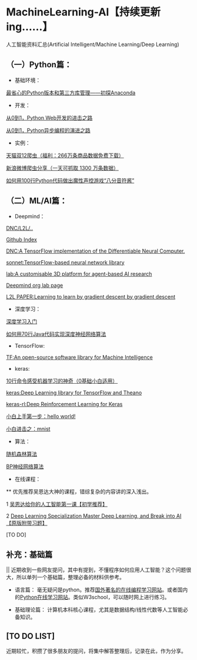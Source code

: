 # MachineLearning-AI【持续更新ing……】
人工智能资料汇总(Artificial Intelligent/Machine Learning/Deep Learning)

## （一）Python篇：
* 基础环境：

[最省心的Python版本和第三方库管理——初探Anaconda](https://zhuanlan.zhihu.com/p/25198543)
* 开发：

[从0到1，Python Web开发的进击之路](https://zhuanlan.zhihu.com/p/25038203)

[从0到1，Python异步编程的演进之路](https://zhuanlan.zhihu.com/p/25228075)
* 实例：

[天猫双12爬虫（福利：266万条商品数据免费下载）](https://zhuanlan.zhihu.com/p/24312829)

[新浪微博爬虫分享（一天可抓取 1300 万条数据）](http://blog.csdn.net/bone_ace/article/details/50903178)

[如何用100行Python代码做出魔性声控游戏“八分音符酱”](https://zhuanlan.zhihu.com/p/25499306)

## （二）ML/AI篇：
* Deepmind：

[DNC/L2L/..](https://deepmind.com/research/open-source/open-source-code/)

[Github Index](https://github.com/deepmind)

[DNC:A TensorFlow implementation of the Differentiable Neural Computer.](https://github.com/deepmind/dnc)

[sonnet:TensorFlow-based neural network library](https://github.com/deepmind/sonnet)

[lab:A customisable 3D platform for agent-based AI research](https://github.com/deepmind/lab)

[Deepmind org lab page](https://deepmind.com/blog/open-sourcing-deepmind-lab/)

[L2L PAPER:Learning to learn by gradient descent by gradient descent](https://arxiv.org/pdf/1606.04474.pdf)

* 深度学习：

[深度学习入门](https://www.zhihu.com/question/26006703)

[如何用70行Java代码实现深度神经网络算法](http://geek.csdn.net/news/detail/56086)

* TensorFlow:

[TF:An open-source software library for Machine Intelligence](https://github.com/tensorflow/tensorflow)

* keras:

[10行命令感受机器学习的神奇（0基础小白适用）](https://zhuanlan.zhihu.com/p/27303650)

[keras:Deep Learning library for TensorFlow and Theano](https://github.com/fchollet/keras)

[keras-rl:Deep Reinforcement Learning for Keras](https://github.com/matthiasplappert/keras-rl)

[小白上手第一步：hello world!](https://github.com/fastforwardlabs/keras-hello-world)

[小白进击之：mnist](https://github.com/wxs/keras-mnist-tutorial/blob/master/MNIST%20in%20Keras.ipynb)

* 算法：

[随机森林算法](http://www.cnblogs.com/maybe2030/p/4585705.html)

[BP神经网络算法](http://blog.csdn.net/zhongkejingwang/article/details/44514073)

* 在线课程：

** 优先推荐吴恩达大神的课程，错综复杂的内容讲的深入浅出。

1 [吴恩达给你的人工智能第一课【初学推荐】](http://mooc.study.163.com/smartSpec/detail/1001319001.htm?forcelogin=true&edusave=1)

2 [Deep Learning Specialization Master Deep Learning, and Break into AI【原版附带习题】](https://www.coursera.org/specializations/deep-learning#courses)

[TO DO]

## 补充：基础篇

|| 近期收到一些网友提问，其中有提到，不懂程序如何应用人工智能？这个问题很大，所以单列一个基础篇，整理必备的材料供参考。

* 语言篇：
毫无疑问是python。推荐[国外著名的在线编程学习网站](https://www.codecademy.com/)。或者国内的[Python在线学习网站](http://www.runoob.com/python/python-tutorial.html)。类似W3school，可以随时网上进行练习。

* 基础理论篇：
计算机本科核心课程，尤其是数据结构/线性代数等人工智能必备知识。

## [TO DO LIST]
近期较忙，积攒了很多朋友的提问，将集中解答整理后，记录在此，作为分享。

